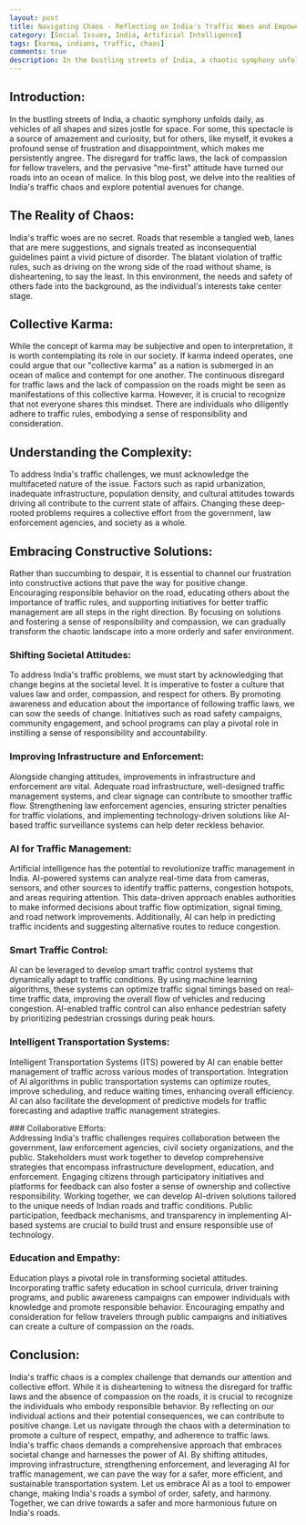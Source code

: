 ```yaml
---
layout: post
title: Navigating Chaos - Reflecting on India's Traffic Woes and Empowering Change on India's Road with AI
category: [Social Issues, India, Artificial Intelligence]
tags: [karma, indians, traffic, chaos]
comments: true
description: In the bustling streets of India, a chaotic symphony unfolds daily, as vehicles of all shapes and sizes jostle for space. For some, this spectacle is a source of amazement and curiosity, but for others, like myself, it evokes a profound sense of frustration and disappointment, which makes me persistently angry. The disregard for traffic laws, the lack of compassion for fellow travelers, and the pervasive "me-first" attitude have turned our roads into an ocean of malice. In this blog post, we delve into the realities of India's traffic chaos and explore potential avenues for change including use of Artificial Intelligence (AI).
---
```



## Introduction:
In the bustling streets of India, a chaotic symphony unfolds daily, as vehicles of all shapes and sizes jostle for space. For some, this spectacle is a source of amazement and curiosity, but for others, like myself, it evokes a profound sense of frustration and disappointment, which makes me persistently angree. The disregard for traffic laws, the lack of compassion for fellow travelers, and the pervasive "me-first" attitude have turned our roads into an ocean of malice. In this blog post, we delve into the realities of India's traffic chaos and explore potential avenues for change.

## The Reality of Chaos:  
India's traffic woes are no secret. Roads that resemble a tangled web, lanes that are mere suggestions, and signals treated as inconsequential guidelines paint a vivid picture of disorder. The blatant violation of traffic rules, such as driving on the wrong side of the road without shame, is disheartening, to say the least. In this environment, the needs and safety of others fade into the background, as the individual's interests take center stage.

## Collective Karma:
While the concept of karma may be subjective and open to interpretation, it is worth contemplating its role in our society. If karma indeed operates, one could argue that our "collective karma" as a nation is submerged in an ocean of malice and contempt for one another. The continuous disregard for traffic laws and the lack of compassion on the roads might be seen as manifestations of this collective karma. However, it is crucial to recognize that not everyone shares this mindset. There are individuals who diligently adhere to traffic rules, embodying a sense of responsibility and consideration.

## Understanding the Complexity:
To address India's traffic challenges, we must acknowledge the multifaceted nature of the issue. Factors such as rapid urbanization, inadequate infrastructure, population density, and cultural attitudes towards driving all contribute to the current state of affairs. Changing these deep-rooted problems requires a collective effort from the government, law enforcement agencies, and society as a whole.

## Embracing Constructive Solutions:
Rather than succumbing to despair, it is essential to channel our frustration into constructive actions that pave the way for positive change. Encouraging responsible behavior on the road, educating others about the importance of traffic rules, and supporting initiatives for better traffic management are all steps in the right direction. By focusing on solutions and fostering a sense of responsibility and compassion, we can gradually transform the chaotic landscape into a more orderly and safer environment.

### Shifting Societal Attitudes: 
To address India's traffic problems, we must start by acknowledging that change begins at the societal level. It is imperative to foster a culture that values law and order, compassion, and respect for others. By promoting awareness and education about the importance of following traffic laws, we can sow the seeds of change. Initiatives such as road safety campaigns, community engagement, and school programs can play a pivotal role in instilling a sense of responsibility and accountability.

### Improving Infrastructure and Enforcement:  
Alongside changing attitudes, improvements in infrastructure and enforcement are vital. Adequate road infrastructure, well-designed traffic management systems, and clear signage can contribute to smoother traffic flow. Strengthening law enforcement agencies, ensuring stricter penalties for traffic violations, and implementing technology-driven solutions like AI-based traffic surveillance systems can help deter reckless behavior.

### AI for Traffic Management:  
Artificial intelligence has the potential to revolutionize traffic management in India. AI-powered systems can analyze real-time data from cameras, sensors, and other sources to identify traffic patterns, congestion hotspots, and areas requiring attention. This data-driven approach enables authorities to make informed decisions about traffic flow optimization, signal timing, and road network improvements. Additionally, AI can help in predicting traffic incidents and suggesting alternative routes to reduce congestion.

### Smart Traffic Control:  
AI can be leveraged to develop smart traffic control systems that dynamically adapt to traffic conditions. By using machine learning algorithms, these systems can optimize traffic signal timings based on real-time traffic data, improving the overall flow of vehicles and reducing congestion. AI-enabled traffic control can also enhance pedestrian safety by prioritizing pedestrian crossings during peak hours.

### Intelligent Transportation Systems:  
Intelligent Transportation Systems (ITS) powered by AI can enable better management of traffic across various modes of transportation. Integration of AI algorithms in public transportation systems can optimize routes, improve scheduling, and reduce waiting times, enhancing overall efficiency. AI can also facilitate the development of predictive models for traffic forecasting and adaptive traffic management strategies.

### Collaborative Efforts:    
Addressing India's traffic challenges requires collaboration between the government, law enforcement agencies, civil society organizations, and the public. Stakeholders must work together to develop comprehensive strategies that encompass infrastructure development, education, and enforcement. Engaging citizens through participatory initiatives and platforms for feedback can also foster a sense of ownership and collective responsibility. Working together, we can develop AI-driven solutions tailored to the unique needs of Indian roads and traffic conditions. Public participation, feedback mechanisms, and transparency in implementing AI-based systems are crucial to build trust and ensure responsible use of technology.

### Education and Empathy:
Education plays a pivotal role in transforming societal attitudes. Incorporating traffic safety education in school curricula, driver training programs, and public awareness campaigns can empower individuals with knowledge and promote responsible behavior. Encouraging empathy and consideration for fellow travelers through public campaigns and initiatives can create a culture of compassion on the roads.

## Conclusion:
India's traffic chaos is a complex challenge that demands our attention and collective effort. While it is disheartening to witness the disregard for traffic laws and the absence of compassion on the roads, it is crucial to recognize the individuals who embody responsible behavior. By reflecting on our individual actions and their potential consequences, we can contribute to positive change. Let us navigate through the chaos with a determination to promote a culture of respect, empathy, and adherence to traffic laws. India's traffic chaos demands a comprehensive approach that embraces societal change and harnesses the power of AI. By shifting attitudes, improving infrastructure, strengthening enforcement, and leveraging AI for traffic management, we can pave the way for a safer, more efficient, and sustainable transportation system. Let us embrace AI as a tool to empower change, making India's roads a symbol of order, safety, and harmony. Together, we can drive towards a safer and more harmonious future on India's roads.